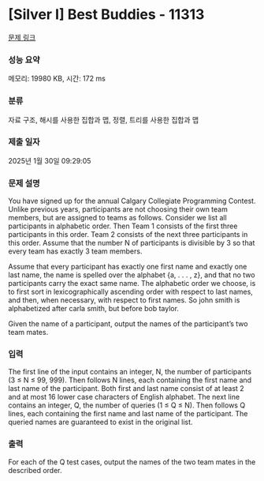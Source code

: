 # [Silver I] Best Buddies - 11313 

[문제 링크](https://www.acmicpc.net/problem/11313) 

### 성능 요약

메모리: 19980 KB, 시간: 172 ms

### 분류

자료 구조, 해시를 사용한 집합과 맵, 정렬, 트리를 사용한 집합과 맵

### 제출 일자

2025년 1월 30일 09:29:05

### 문제 설명

<p>You have signed up for the annual Calgary Collegiate Programming Contest. Unlike previous years, participants are not choosing their own team members, but are assigned to teams as follows. Consider we list all participants in alphabetic order. Then Team 1 consists of the first three participants in this order. Team 2 consists of the next three participants in this order. Assume that the number N of participants is divisible by 3 so that every team has exactly 3 team members.</p>

<p>Assume that every participant has exactly one first name and exactly one last name, the name is spelled over the alphabet {a, . . . , z}, and that no two participants carry the exact same name. The alphabetic order we choose, is to first sort in lexicographically ascending order with respect to last names, and then, when necessary, with respect to first names. So john smith is alphabetized after carla smith, but before bob taylor.</p>

<p>Given the name of a participant, output the names of the participant’s two team mates.</p>

### 입력 

 <p>The first line of the input contains an integer, N, the number of participants (3 ≤ N ≤ 99, 999). Then follows N lines, each containing the first name and last name of the participant. Both first and last name consist of at least 2 and at most 16 lower case characters of English alphabet. The next line contains an integer, Q, the number of queries (1 ≤ Q ≤ N). Then follows Q lines, each containing the first name and last name of the participant. The queried names are guaranteed to exist in the original list.</p>

### 출력 

 <p>For each of the Q test cases, output the names of the two team mates in the described order.</p>

